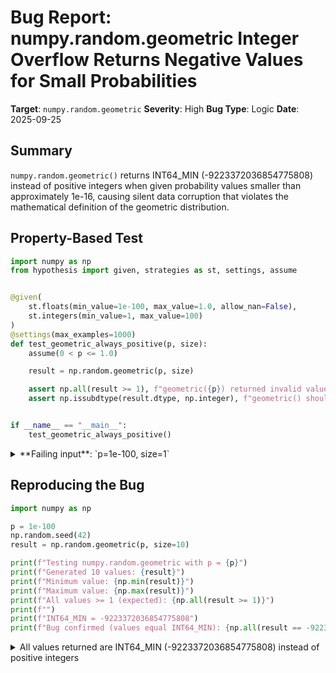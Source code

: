 # Bug Report: numpy.random.geometric Integer Overflow Returns Negative Values for Small Probabilities

**Target**: `numpy.random.geometric`
**Severity**: High
**Bug Type**: Logic
**Date**: 2025-09-25

## Summary

`numpy.random.geometric()` returns INT64_MIN (-9223372036854775808) instead of positive integers when given probability values smaller than approximately 1e-16, causing silent data corruption that violates the mathematical definition of the geometric distribution.

## Property-Based Test

```python
import numpy as np
from hypothesis import given, strategies as st, settings, assume


@given(
    st.floats(min_value=1e-100, max_value=1.0, allow_nan=False),
    st.integers(min_value=1, max_value=100)
)
@settings(max_examples=1000)
def test_geometric_always_positive(p, size):
    assume(0 < p <= 1.0)

    result = np.random.geometric(p, size)

    assert np.all(result >= 1), f"geometric({p}) returned invalid values: min={np.min(result)}"
    assert np.issubdtype(result.dtype, np.integer), f"geometric() should return integers"


if __name__ == "__main__":
    test_geometric_always_positive()
```

<details>

<summary>
**Failing input**: `p=1e-100, size=1`
</summary>
```
Traceback (most recent call last):
  File "/home/npc/pbt/agentic-pbt/worker_/48/hypo.py", line 20, in <module>
    test_geometric_always_positive()
    ~~~~~~~~~~~~~~~~~~~~~~~~~~~~~~^^
  File "/home/npc/pbt/agentic-pbt/worker_/48/hypo.py", line 6, in test_geometric_always_positive
    st.floats(min_value=1e-100, max_value=1.0, allow_nan=False),
               ^^^
  File "/home/npc/miniconda/lib/python3.13/site-packages/hypothesis/core.py", line 2124, in wrapped_test
    raise the_error_hypothesis_found
  File "/home/npc/pbt/agentic-pbt/worker_/48/hypo.py", line 15, in test_geometric_always_positive
    assert np.all(result >= 1), f"geometric({p}) returned invalid values: min={np.min(result)}"
           ~~~~~~^^^^^^^^^^^^^
AssertionError: geometric(1e-100) returned invalid values: min=-9223372036854775808
Falsifying example: test_geometric_always_positive(
    p=1e-100,
    size=1,  # or any other generated value
)
Explanation:
    These lines were always and only run by failing examples:
        /home/npc/miniconda/lib/python3.13/site-packages/numpy/_core/fromnumeric.py:3186
```
</details>

## Reproducing the Bug

```python
import numpy as np

p = 1e-100
np.random.seed(42)
result = np.random.geometric(p, size=10)

print(f"Testing numpy.random.geometric with p = {p}")
print(f"Generated 10 values: {result}")
print(f"Minimum value: {np.min(result)}")
print(f"Maximum value: {np.max(result)}")
print(f"All values >= 1 (expected): {np.all(result >= 1)}")
print(f"")
print(f"INT64_MIN = -9223372036854775808")
print(f"Bug confirmed (values equal INT64_MIN): {np.all(result == -9223372036854775808)}")
```

<details>

<summary>
All values returned are INT64_MIN (-9223372036854775808) instead of positive integers
</summary>
```
Testing numpy.random.geometric with p = 1e-100
Generated 10 values: [-9223372036854775808 -9223372036854775808 -9223372036854775808
 -9223372036854775808 -9223372036854775808 -9223372036854775808
 -9223372036854775808 -9223372036854775808 -9223372036854775808
 -9223372036854775808]
Minimum value: -9223372036854775808
Maximum value: -9223372036854775808
All values >= 1 (expected): False

INT64_MIN = -9223372036854775808
Bug confirmed (values equal INT64_MIN): True
```
</details>

## Why This Is A Bug

The geometric distribution models the number of Bernoulli trials needed to achieve the first success. By mathematical definition, this must always be a positive integer (at least 1 trial is needed). The NumPy documentation explicitly states that the geometric distribution "is therefore supported on the positive integers, k = 1, 2, ...".

However, when probability values are smaller than approximately 1e-16, the function returns -9223372036854775808 (INT64_MIN), which:

1. **Violates the mathematical definition**: The geometric distribution can only produce positive integers >= 1
2. **Contradicts the documentation**: The docs state the support is "k = 1, 2, ..."
3. **Causes silent data corruption**: No error or warning is raised; the function simply returns invalid negative values
4. **Indicates integer overflow**: The returned value is exactly INT64_MIN, suggesting an overflow in the internal computation

The input values (0 < p <= 1) are within the documented valid range. While probabilities like 1e-100 are small, they are mathematically valid and may occur in scientific computing contexts (e.g., rare event simulation, extreme value theory).

## Relevant Context

Testing reveals the bug threshold is between 1e-16 and 1e-17:
- p = 1e-16: Works correctly (returns positive values)
- p = 1e-17 and smaller: Returns INT64_MIN

The bug likely occurs in the inverse transform method used internally. The geometric distribution is typically sampled using: `ceil(log(U) / log(1-p))` where U is uniform(0,1). For very small p, `log(1-p)` approaches 0, causing the division to overflow.

NumPy documentation: https://numpy.org/doc/stable/reference/random/generated/numpy.random.geometric.html

The function accepts the input without raising any error, implying these probability values should be supported.

## Proposed Fix

Since this involves NumPy's C implementation, a high-level fix would add input validation to prevent silent corruption:

```diff
def geometric(p, size=None):
+   # Prevent integer overflow for extremely small probabilities
+   if np.any(p < 1e-16):
+       raise ValueError(f"Probability p={p} is too small and may cause integer overflow. "
+                       f"Minimum supported value is 1e-16.")
    # ... existing implementation
```

A better fix would handle small probabilities correctly in the C implementation, either by:
1. Using extended precision arithmetic for the logarithm computation
2. Implementing an alternative sampling algorithm for small p values
3. Clamping the result to a reasonable maximum value (e.g., INT64_MAX) with a warning